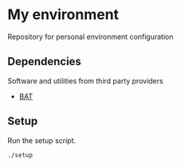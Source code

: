 # My environment
Repository for personal environment configuration

## Dependencies

Software and utilities from third party providers

* [BAT](https://github.com/sharkdp/bat)

## Setup

Run the setup script.

    ./setup
